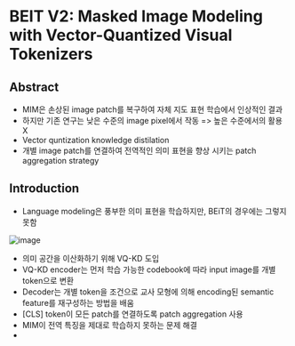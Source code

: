 # BEIT V2: Masked Image Modeling with Vector-Quantized Visual Tokenizers

## Abstract 

- MIM은 손상된 image patch를 복구하여 자체 지도 표현 학습에서 인상적인 결과
- 하지만 기존 연구는 낮은 수준의 image pixel에서 작동 => 높은 수준에서의 활용 X
- Vector quntization knowledge distilation 
- 개별 image patch를 연결하여 전역적인 의미 표현을 향상 시키는 patch aggregation strategy


## Introduction

- Language modeling은 풍부한 의미 표현을 학습하지만, BEiT의 경우에는 그렇지 못함

![image](https://github.com/as9786/ComputerVision/assets/80622859/0cd2b68b-b503-4a28-b6c3-1e509d9a81a0)

- 의미 공간을 이산화하기 위해 VQ-KD 도입
- VQ-KD encoder는 먼저 학습 가능한 codebook에 따라 input image를 개별 token으로 변환
- Decoder는 개별 token을 조건으로 교사 모형에 의해 encoding된 semantic feature를 재구성하는 방법을 배움
- [CLS] token이 모든 patch를 연결하도록 patch aggregation 사용
- MIM이 전역 특징을 제대로 학습하지 못하는 문제 해결
- 
